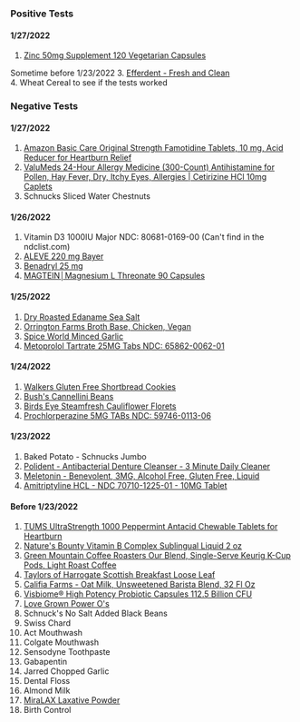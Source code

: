 ### Positive Tests

#### 1/27/2022
1. [Zinc 50mg Supplement 120 Vegetarian Capsules](https://www.amazon.com/dp/B0872LTFP9?amp=&crid=2V8C7KW09FINY&amp=&sprefix=zinc&linkCode=ll1&tag=sobieck-20&linkId=6f2471e57d5f79bb749ae2d2fed3bb6d&language=en_US&ref_=as_li_ss_tl)

Sometime before 1/23/2022
3. [Efferdent - Fresh and Clean](https://www.amazon.com/gp/product/B011CXE8AQ/ref=as_li_tl?ie=UTF8&camp=1789&creative=9325&creativeASIN=B011CXE8AQ&linkCode=as2&tag=sobieck-20&linkId=6893fbba9473087ba2d61cf639bec58b)  
4. Wheat Cereal to see if the tests worked

### Negative Tests

#### 1/27/2022
1. [Amazon Basic Care Original Strength Famotidine Tablets, 10 mg, Acid Reducer for Heartburn Relief](https://www.amazon.com/dp/B07MBR87NG?amp=&crid=SMND71S1SAKW&amp=&sprefix=acid+re&linkCode=ll1&tag=sobieck-20&linkId=05e84e257d073d9fb2307adda3ef7430&language=en_US&ref_=as_li_ss_tl)
1. [ValuMeds 24-Hour Allergy Medicine (300-Count) Antihistamine for Pollen, Hay Fever, Dry, Itchy Eyes, Allergies | Cetirizine HCl 10mg Caplets](https://www.amazon.com/dp/B07KFPLDGB?amp=&crid=1M85TT2KG7YJ8&amp=&sprefix=allergy+re&linkCode=ll1&tag=sobieck-20&linkId=825dc089dc9b457f623aff3cb8cfbdbd&language=en_US&ref_=as_li_ss_tl)
1. Schnucks Sliced Water Chestnuts

#### 1/26/2022
1. Vitamin D3 1000IU Major NDC: 80681-0169-00 (Can't find in the ndclist.com)
1. [ALEVE 220 mg Bayer](https://www.amazon.com/dp/B008Q5LXIE?amp=&crid=19WG200255YQG&amp=&sprefix=aleve&linkCode=ll1&tag=sobieck-20&linkId=d69f1cc67b7e899303636774edc41f9e&language=en_US&ref_=as_li_ss_tl) 
1. [Benadryl 25 mg](https://www.amazon.com/dp/B00GA9AVH2?amp=&crid=1A3WX8G6HMZQC&amp=&sprefix=ben&linkCode=ll1&tag=sobieck-20&linkId=032d3e63355f7d4b4ca85d22a9c60136&language=en_US&ref_=as_li_ss_tl)
1. [MAGTEIN│Magnesium L Threonate 90 Capsules](https://www.amazon.com/MAGTEIN%E2%94%82Magnesium-Threonate-Absorption-Bioavailable-Supplement/dp/B08GBGV44D?cv_ct_cx=magnesium&keywords=magnesium&pd_rd_i=B08GBGV44D&pd_rd_r=f08b2686-3ee8-4f82-acf6-a88fa4b40e5a&pd_rd_w=OEw07&pd_rd_wg=Ip22G&pf_rd_p=dc8286ba-5f1e-4679-adde-8b7fe66c128e&pf_rd_r=184YPMZDCTPC7ZGA1WV6&psc=1&qid=1643208554&sprefix=magn%2Caps%2C276&sr=1-1-5e1b2986-06e6-4004-a85e-73bfa3ee44fe&linkCode=ll1&tag=sobieck-20&linkId=1bf7767e46bbbb5f582effc81f5d7338&language=en_US&ref_=as_li_ss_tl)

#### 1/25/2022
1. [Dry Roasted Edaname Sea Salt](https://www.amazon.com/dp/B00F9XUMS8?amp=&crid=2GL0LPUJNTWF&amp=&sprefix=dry+roa&linkCode=ll1&tag=sobieck-20&linkId=8d244d5ea9baada79ba7e10f2c5e4ce6&language=en_US&ref_=as_li_ss_tl)
1. [Orrington Farms Broth Base, Chicken, Vegan](https://www.amazon.com/Orrington-Farms-Natural-Seasoning-Chicken/dp/B00RXAK1PE?cv_ct_cx=orrington+farms+broth+base&keywords=orrington+farms+broth+base&pd_rd_i=B00RXAK1PE&pd_rd_r=1f7c12ff-0157-4c11-afe7-07a7efa8c7ab&pd_rd_w=n2rP8&pd_rd_wg=A67Nq&pf_rd_p=dc8286ba-5f1e-4679-adde-8b7fe66c128e&pf_rd_r=2Y7H318WS3GNHQTT4NEY&psc=1&qid=1643120806&sr=1-1-5e1b2986-06e6-4004-a85e-73bfa3ee44fe&linkCode=ll1&tag=sobieck-20&linkId=d114436513c011433a5ac83caeecd547&language=en_US&ref_=as_li_ss_tl)
1. [Spice World Minced Garlic](https://www.amazon.com/Spice-World-Garlic-Minced-Oz/dp/B00SKIGKB2?crid=2FEC4DPZEOV6K&keywords=Spice+World+Minced+Garlic%5D&qid=1643120828&s=grocery&sprefix=spice+world+minced+garlic+%2Cgrocery%2C87&sr=1-11&linkCode=ll1&tag=sobieck-20&linkId=6c87d030d332353c5b6e7180783ab6a8&language=en_US&ref_=as_li_ss_tl)
1. [Metoprolol Tartrate 25MG Tabs NDC: 65862-0062-01](https://ndclist.com/ndc/65862-062/package/65862-062-01)   

#### 1/24/2022
1. [Walkers Gluten Free Shortbread Cookies](https://www.amazon.com/dp/B01KMHY4HA?amp=&crid=15ZVMLL8NBDDE&amp=&sprefix=walkers+&linkCode=ll1&tag=sobieck-20&linkId=0ae0f9fde36e0bf22cd3a0b3d3cf0eb6&language=en_US&ref_=as_li_ss_tl)
1. [Bush's Cannellini Beans](https://www.bushbeans.com/en_US/product/cannellini-beans) 
1. [Birds Eye Steamfresh Cauliflower Florets](https://birdseye.com/plain-vegetables/steamfresh/cauliflower-florets)
1. [Prochlorperazine 5MG TABs NDC: 59746-0113-06](https://ndclist.com/ndc/59746-113/package/59746-113-06) 

#### 1/23/2022
1. Baked Potato - Schnucks Jumbo
1. [Polident - Antibacterial Denture Cleanser - 3 Minute Daily Cleaner](https://www.amazon.com/gp/product/B000GGKPWQ/ref=as_li_qf_asin_il_tl?ie=UTF8&tag=sobieck-20&creative=9325&linkCode=as2&creativeASIN=B000GGKPWQ&linkId=aa0d4a4891dd81110850e614095762c9)
1. [Meletonin - Benevolent, 3MG, Alcohol Free, Gluten Free, Liquid](https://www.amazon.com/gp/product/B01FL9MXXG/ref=as_li_qf_asin_il_tl?ie=UTF8&tag=sobieck-20&creative=9325&linkCode=as2&creativeASIN=B01FL9MXXG&linkId=6cafdf7a80bb9ca663c74a5e88fa7d1e)
1. [Amitriptyline HCL - NDC 70710-1225-01 - 10MG Tablet](https://ndclist.com/ndc/70710-1225) 

#### Before 1/23/2022
1. [TUMS UltraStrength 1000 Peppermint Antacid Chewable Tablets for Heartburn](https://www.amazon.com/gp/product/B076PP4LSF?ie=UTF8&psc=1&linkCode=ll1&tag=sobieck-20&linkId=5c6258b21c895d4a7b4759859af58608&language=en_US&ref_=as_li_ss_tl)
1. [Nature's Bounty Vitamin B Complex Sublingual Liquid 2 oz](https://www.amazon.com/gp/product/B076PP4LSF?ie=UTF8&psc=1&linkCode=ll1&tag=sobieck-20&linkId=5c6258b21c895d4a7b4759859af58608&language=en_US&ref_=as_li_ss_tl)
1. [Green Mountain Coffee Roasters Our Blend, Single-Serve Keurig K-Cup Pods, Light Roast Coffee](https://www.amazon.com/gp/product/B00NRJYIWC?ie=UTF8&psc=1&linkCode=ll1&tag=sobieck-20&linkId=9a2498129c23581fcc10cf9ef100dda1&language=en_US&ref_=as_li_ss_tl)
1. [Taylors of Harrogate Scottish Breakfast Loose Leaf](https://www.amazon.com/gp/product/B002HQP4WO?ie=UTF8&psc=1&linkCode=ll1&tag=sobieck-20&linkId=8a9ba6c36ac6734bb064c309e826d20b&language=en_US&ref_=as_li_ss_tl)
1. [Califia Farms - Oat Milk, Unsweetened Barista Blend, 32 Fl Oz](https://www.amazon.com/gp/product/B07PBFNYXV?ie=UTF8&psc=1&linkCode=ll1&tag=sobieck-20&linkId=e741dd73c74a45095c47b1a05d14645f&language=en_US&ref_=as_li_ss_tl)
1. [Visbiome® High Potency Probiotic Capsules 112.5 Billion CFU](https://www.amazon.com/gp/product/B06XDBD9T9?ie=UTF8&psc=1&linkCode=ll1&tag=sobieck-20&linkId=e4b56686bb74ac07460462e8ed053ad6&language=en_US&ref_=as_li_ss_tl)
1. [Love Grown Power O's](https://www.amazon.com/Love-Grown-Original-Power-6-pack/dp/B071D6GNGY?keywords=love+grown+cereal&qid=1642960265&sr=8-2&linkCode=ll1&tag=sobieck-20&linkId=e2170cc067d1fb82c6b2c98c3cbd85ed&language=en_US&ref_=as_li_ss_tl)
1. Schnuck's No Salt Added Black Beans
1. Swiss Chard
1. Act Mouthwash
1. Colgate Mouthwash
1. Sensodyne Toothpaste
1. Gabapentin
1. Jarred Chopped Garlic
1. Dental Floss
1. Almond Milk
1. [MiraLAX Laxative Powder](https://www.amazon.com/gp/product/B01MTPCPLS?ie=UTF8&psc=1&linkCode=ll1&tag=sobieck-20&linkId=2fe4cc1d7f5c1a23b9cea004c402be58&language=en_US&ref_=as_li_ss_tl)
1. Birth Control
